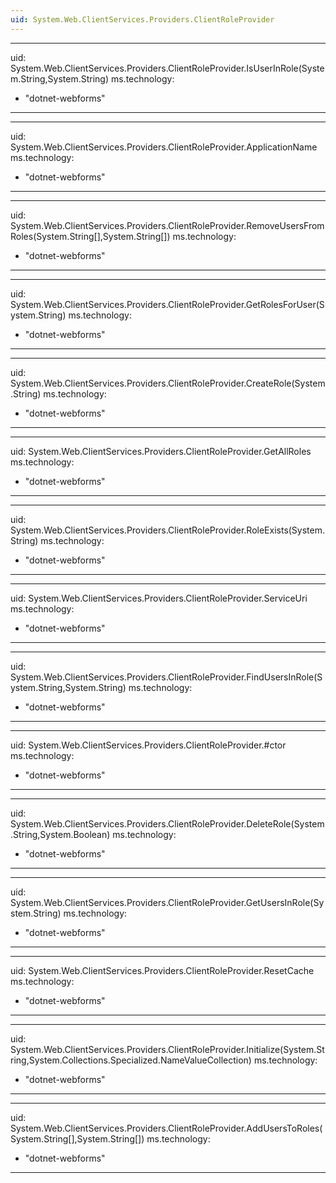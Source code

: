 ```yaml
---
uid: System.Web.ClientServices.Providers.ClientRoleProvider
---
```


---
uid: System.Web.ClientServices.Providers.ClientRoleProvider.IsUserInRole(System.String,System.String)
ms.technology: 
  - "dotnet-webforms"
---

---
uid: System.Web.ClientServices.Providers.ClientRoleProvider.ApplicationName
ms.technology: 
  - "dotnet-webforms"
---

---
uid: System.Web.ClientServices.Providers.ClientRoleProvider.RemoveUsersFromRoles(System.String[],System.String[])
ms.technology: 
  - "dotnet-webforms"
---

---
uid: System.Web.ClientServices.Providers.ClientRoleProvider.GetRolesForUser(System.String)
ms.technology: 
  - "dotnet-webforms"
---

---
uid: System.Web.ClientServices.Providers.ClientRoleProvider.CreateRole(System.String)
ms.technology: 
  - "dotnet-webforms"
---

---
uid: System.Web.ClientServices.Providers.ClientRoleProvider.GetAllRoles
ms.technology: 
  - "dotnet-webforms"
---

---
uid: System.Web.ClientServices.Providers.ClientRoleProvider.RoleExists(System.String)
ms.technology: 
  - "dotnet-webforms"
---

---
uid: System.Web.ClientServices.Providers.ClientRoleProvider.ServiceUri
ms.technology: 
  - "dotnet-webforms"
---

---
uid: System.Web.ClientServices.Providers.ClientRoleProvider.FindUsersInRole(System.String,System.String)
ms.technology: 
  - "dotnet-webforms"
---

---
uid: System.Web.ClientServices.Providers.ClientRoleProvider.#ctor
ms.technology: 
  - "dotnet-webforms"
---

---
uid: System.Web.ClientServices.Providers.ClientRoleProvider.DeleteRole(System.String,System.Boolean)
ms.technology: 
  - "dotnet-webforms"
---

---
uid: System.Web.ClientServices.Providers.ClientRoleProvider.GetUsersInRole(System.String)
ms.technology: 
  - "dotnet-webforms"
---

---
uid: System.Web.ClientServices.Providers.ClientRoleProvider.ResetCache
ms.technology: 
  - "dotnet-webforms"
---

---
uid: System.Web.ClientServices.Providers.ClientRoleProvider.Initialize(System.String,System.Collections.Specialized.NameValueCollection)
ms.technology: 
  - "dotnet-webforms"
---

---
uid: System.Web.ClientServices.Providers.ClientRoleProvider.AddUsersToRoles(System.String[],System.String[])
ms.technology: 
  - "dotnet-webforms"
---
